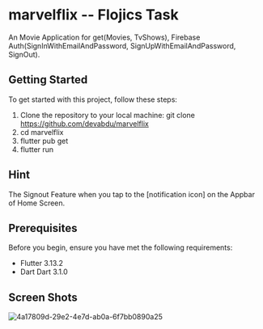 # marvelflix -- Flojics Task

An Movie Application for get(Movies, TvShows), Firebase Auth(SignInWithEmailAndPassword, SignUpWithEmailAndPassword, SignOut).

## Getting Started

To get started with this project, follow these steps:

1. Clone the repository to your local machine:
   git clone https://github.com/devabdu/marvelflix
2. cd marvelflix
3. flutter pub get
4. flutter run

## Hint

The Signout Feature when you tap to the [notification icon] on the Appbar of Home Screen.

## Prerequisites

Before you begin, ensure you have met the following requirements:

- Flutter 3.13.2
- Dart Dart 3.1.0

## Screen Shots

![4a17809d-29e2-4e7d-ab0a-6f7bb0890a25](https://github.com/devabdu/marvelflix/assets/86656349/b78aaf78-35f3-495a-a2e3-a8837530cb95)
